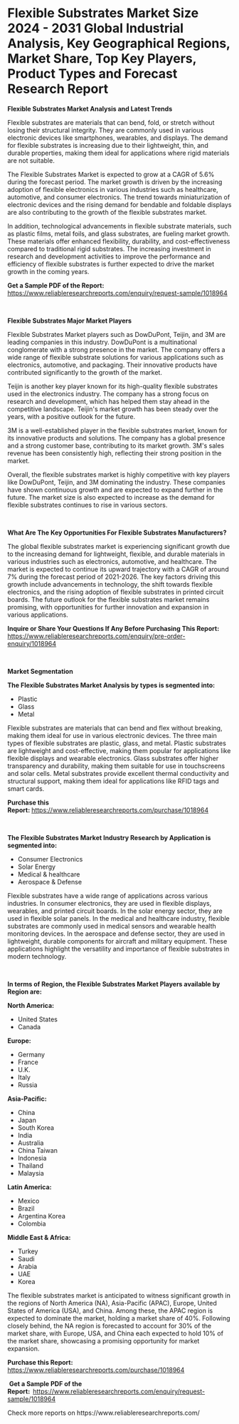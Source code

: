<p><h1>Flexible Substrates Market Size 2024 - 2031 Global Industrial Analysis, Key Geographical Regions, Market Share, Top Key Players, Product Types and Forecast Research Report</h1></p><p><strong>Flexible Substrates Market Analysis and Latest Trends</strong></p>
<p><p>Flexible substrates are materials that can bend, fold, or stretch without losing their structural integrity. They are commonly used in various electronic devices like smartphones, wearables, and displays. The demand for flexible substrates is increasing due to their lightweight, thin, and durable properties, making them ideal for applications where rigid materials are not suitable.</p><p>The Flexible Substrates Market is expected to grow at a CAGR of 5.6% during the forecast period. The market growth is driven by the increasing adoption of flexible electronics in various industries such as healthcare, automotive, and consumer electronics. The trend towards miniaturization of electronic devices and the rising demand for bendable and foldable displays are also contributing to the growth of the flexible substrates market.</p><p>In addition, technological advancements in flexible substrate materials, such as plastic films, metal foils, and glass substrates, are fueling market growth. These materials offer enhanced flexibility, durability, and cost-effectiveness compared to traditional rigid substrates. The increasing investment in research and development activities to improve the performance and efficiency of flexible substrates is further expected to drive the market growth in the coming years.</p></p>
<p><strong>Get a Sample PDF of the Report:&nbsp;</strong> <a href="https://www.reliableresearchreports.com/enquiry/request-sample/1018964">https://www.reliableresearchreports.com/enquiry/request-sample/1018964</a></p>
<p>&nbsp;</p>
<p><strong>Flexible Substrates Major Market Players</strong></p>
<p><p>Flexible Substrates Market players such as DowDuPont, Teijin, and 3M are leading companies in this industry. DowDuPont is a multinational conglomerate with a strong presence in the market. The company offers a wide range of flexible substrate solutions for various applications such as electronics, automotive, and packaging. Their innovative products have contributed significantly to the growth of the market.</p><p>Teijin is another key player known for its high-quality flexible substrates used in the electronics industry. The company has a strong focus on research and development, which has helped them stay ahead in the competitive landscape. Teijin's market growth has been steady over the years, with a positive outlook for the future.</p><p>3M is a well-established player in the flexible substrates market, known for its innovative products and solutions. The company has a global presence and a strong customer base, contributing to its market growth. 3M's sales revenue has been consistently high, reflecting their strong position in the market.</p><p>Overall, the flexible substrates market is highly competitive with key players like DowDuPont, Teijin, and 3M dominating the industry. These companies have shown continuous growth and are expected to expand further in the future. The market size is also expected to increase as the demand for flexible substrates continues to rise in various sectors.</p></p>
<p>&nbsp;</p>
<p><strong>What Are The Key Opportunities For Flexible Substrates Manufacturers?</strong></p>
<p><p>The global flexible substrates market is experiencing significant growth due to the increasing demand for lightweight, flexible, and durable materials in various industries such as electronics, automotive, and healthcare. The market is expected to continue its upward trajectory with a CAGR of around 7% during the forecast period of 2021-2026. The key factors driving this growth include advancements in technology, the shift towards flexible electronics, and the rising adoption of flexible substrates in printed circuit boards. The future outlook for the flexible substrates market remains promising, with opportunities for further innovation and expansion in various applications.</p></p>
<p><strong>Inquire or Share Your Questions If Any Before Purchasing This Report:</strong> <a href="https://www.reliableresearchreports.com/enquiry/pre-order-enquiry/1018964">https://www.reliableresearchreports.com/enquiry/pre-order-enquiry/1018964</a></p>
<p>&nbsp;</p>
<p><strong>Market Segmentation</strong></p>
<p><strong>The Flexible Substrates Market Analysis by types is segmented into:</strong></p>
<p><ul><li>Plastic</li><li>Glass</li><li>Metal</li></ul></p>
<p><p>Flexible substrates are materials that can bend and flex without breaking, making them ideal for use in various electronic devices. The three main types of flexible substrates are plastic, glass, and metal. Plastic substrates are lightweight and cost-effective, making them popular for applications like flexible displays and wearable electronics. Glass substrates offer higher transparency and durability, making them suitable for use in touchscreens and solar cells. Metal substrates provide excellent thermal conductivity and structural support, making them ideal for applications like RFID tags and smart cards.</p></p>
<p><strong>Purchase this Report:&nbsp;</strong><a href="https://www.reliableresearchreports.com/purchase/1018964">https://www.reliableresearchreports.com/purchase/1018964</a></p>
<p>&nbsp;</p>
<p><strong>The Flexible Substrates Market Industry Research by Application is segmented into:</strong></p>
<p><ul><li>Consumer Electronics</li><li>Solar Energy</li><li>Medical & healthcare</li><li>Aerospace & Defense</li></ul></p>
<p><p>Flexible substrates have a wide range of applications across various industries. In consumer electronics, they are used in flexible displays, wearables, and printed circuit boards. In the solar energy sector, they are used in flexible solar panels. In the medical and healthcare industry, flexible substrates are commonly used in medical sensors and wearable health monitoring devices. In the aerospace and defense sector, they are used in lightweight, durable components for aircraft and military equipment. These applications highlight the versatility and importance of flexible substrates in modern technology.</p></p>
<p>&nbsp;</p>
<p><strong>In terms of Region, the Flexible Substrates Market Players available by Region are:</strong></p>
<p>
    <p> <strong> North America: </strong>
        <ul>
            <li>United States</li>
            <li>Canada</li>
        </ul>
        </p> 
    <p> <strong> Europe: </strong>
        <ul>
            <li>Germany</li>
            <li>France</li>
            <li>U.K.</li>
            <li>Italy</li>
            <li>Russia</li>
        </ul>
        </p> 
    <p> <strong> Asia-Pacific: </strong>
        <ul>
            <li>China</li>
            <li>Japan</li>
            <li>South Korea</li>
            <li>India</li>
            <li>Australia</li>
            <li>China Taiwan</li>
            <li>Indonesia</li>
            <li>Thailand</li>
            <li>Malaysia</li>
        </ul>
        </p> 
    <p> <strong> Latin America: </strong>
        <ul>
            <li>Mexico</li>
            <li>Brazil</li>
            <li>Argentina Korea</li>
            <li>Colombia</li>
        </ul>
        </p> 
    <p> <strong> Middle East & Africa: </strong>
        <ul>
            <li>Turkey</li>
            <li>Saudi</li>
            <li>Arabia</li>
            <li>UAE</li>
            <li>Korea</li>
        </ul>
    </p>
    </p>
<p><p>The flexible substrates market is anticipated to witness significant growth in the regions of North America (NA), Asia-Pacific (APAC), Europe, United States of America (USA), and China. Among these, the APAC region is expected to dominate the market, holding a market share of 40%. Following closely behind, the NA region is forecasted to account for 30% of the market share, with Europe, USA, and China each expected to hold 10% of the market share, showcasing a promising opportunity for market expansion.</p></p>
<p><strong>Purchase this Report: </strong><a href="https://www.reliableresearchreports.com/purchase/1018964">https://www.reliableresearchreports.com/purchase/1018964</a></p>
<p>&nbsp;<strong>Get a Sample PDF of the Report:&nbsp;&nbsp;</strong><a href="https://www.reliableresearchreports.com/enquiry/request-sample/1018964">https://www.reliableresearchreports.com/enquiry/request-sample/1018964</a></p>
<p><strong></strong></p>
<p>Check more reports on https://www.reliableresearchreports.com/</p>